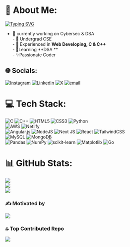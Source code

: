 # 💫 About Me:
[![Typing SVG](https://readme-typing-svg.demolab.com?font=Fira+Code&duration=2500&pause=500&width=435&lines=CSE+Undergrad;Cybersecurity+Enthusiast;Practicing+DSA)](https://git.io/typing-svg)
- 🔭 currently working on Cybersec & DSA<br>- 📗 Undergrad CSE<br>- 📙 Experienced in **Web Developing, C & C++**<br>- 📕Learning **DSA **<br>- ✨Passionate Coder 


## 🌐 Socials:
[![Instagram](https://img.shields.io/badge/Instagram-%23E4405F.svg?logo=Instagram&logoColor=white)](https://instagram.com/t) [![LinkedIn](https://img.shields.io/badge/LinkedIn-%230077B5.svg?logo=linkedin&logoColor=white)](https://linkedin.com/in/tirth1356) [![X](https://img.shields.io/badge/X-black.svg?logo=X&logoColor=white)](https://x.com/tirth1356) [![email](https://img.shields.io/badge/Email-D14836?logo=gmail&logoColor=white)](mailto:tirthpatel1356@gmail.com) 

# 💻 Tech Stack:
![C](https://img.shields.io/badge/c-%2300599C.svg?style=flat&logo=c&logoColor=white) ![C++](https://img.shields.io/badge/c++-%2300599C.svg?style=flat&logo=c%2B%2B&logoColor=white) ![HTML5](https://img.shields.io/badge/html5-%23E34F26.svg?style=flat&logo=html5&logoColor=white) ![CSS3](https://img.shields.io/badge/css3-%231572B6.svg?style=flat&logo=css3&logoColor=white) ![Python](https://img.shields.io/badge/python-3670A0?style=flat&logo=python&logoColor=ffdd54) 
<br>
![AWS](https://img.shields.io/badge/AWS-%23FF9900.svg?style=flat&logo=amazon-aws&logoColor=white) ![Netlify](https://img.shields.io/badge/netlify-%23000000.svg?style=flat&logo=netlify&logoColor=#00C7B7) 
<br>
![Angular.js](https://img.shields.io/badge/angular.js-%23E23237.svg?style=flat&logo=angularjs&logoColor=white) ![NodeJS](https://img.shields.io/badge/node.js-6DA55F?style=flat&logo=node.js&logoColor=white) ![Next JS](https://img.shields.io/badge/Next-black?style=flat&logo=next.js&logoColor=white) ![React](https://img.shields.io/badge/react-%2320232a.svg?style=flat&logo=react&logoColor=%2361DAFB) ![TailwindCSS](https://img.shields.io/badge/tailwindcss-%2338B2AC.svg?style=flat&logo=tailwind-css&logoColor=white)
<br>
![MySQL](https://img.shields.io/badge/mysql-4479A1.svg?style=flat&logo=mysql&logoColor=white) ![MongoDB](https://img.shields.io/badge/MongoDB-%234ea94b.svg?style=flat&logo=mongodb&logoColor=white)
<br>
![Pandas](https://img.shields.io/badge/pandas-%23150458.svg?style=flat&logo=pandas&logoColor=white) ![NumPy](https://img.shields.io/badge/numpy-%23013243.svg?style=flat&logo=numpy&logoColor=white) ![scikit-learn](https://img.shields.io/badge/scikit--learn-%23F7931E.svg?style=flat&logo=scikit-learn&logoColor=white) ![Matplotlib](https://img.shields.io/badge/Matplotlib-%23ffffff.svg?style=flat&logo=Matplotlib&logoColor=black) ![Go](https://img.shields.io/badge/go-%2300ADD8.svg?style=flat&logo=go&logoColor=white) 
# 📊 GitHub Stats:
![](https://github-readme-stats.vercel.app/api?username=tirth1356&theme=nightowl&hide_border=true&include_all_commits=true&count_private=false)<br/>
![](https://nirzak-streak-stats.vercel.app/?user=tirth1356&theme=nightowl&hide_border=true)<br/>
![](https://github-readme-stats.vercel.app/api/top-langs/?username=tirth1356&theme=nightowl&hide_border=true&include_all_commits=true&count_private=false&layout=compact)

### ✍️ Motivated by
![](https://quotes-github-readme.vercel.app/api?type=horizontal&theme=radical)

### 🔝 Top Contributed Repo
![](https://github-contributor-stats.vercel.app/api?username=tirth1356&limit=5&theme=dark&combine_all_yearly_contributions=true)

<!-- Proudly created with GPRM ( https://gprm.itsvg.in ) -->
